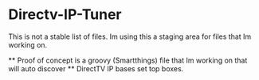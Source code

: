 # Directv-IP-Tuner

This is not a stable list of files. Im using this a staging area for files that Im working on.

** Proof of concept is a groovy (Smartthings) file that Im working on that will auto discover
** DirectTV IP bases set top boxes.
